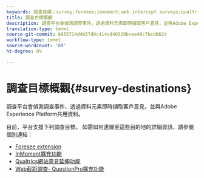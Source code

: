 ```yaml
---
keywords: 調查目標；survey;foresee;inmoment;web intercept surveys;qualtrics
title: 調查目標概觀
description: 調查平台會偵測調查事件、透過資料元素即時擷取客戶意見，並與Adobe Experience Platform共用資料。
translation-type: tm+mt
source-git-commit: 6655714d4b57d9c414cd40529bcee48c7bcd862d
workflow-type: tm+mt
source-wordcount: '89'
ht-degree: 0%

---
```



# 調查目標概觀{#survey-destinations}

調查平台會偵測調查事件、透過資料元素即時擷取客戶意見，並與Adobe Experience Platform共用資料。

目前，平台支援下列調查目標。 如需如何連線至這些目的地的詳細資訊，請參閱個別連結：

- [Foresee extension](./foresee.md)
- [InMoment擴充功能](./inmoment.md)
- [Qualtrics網站意見延伸功能](./qualtrics.md)
- [Web截距調查- QuestionPro擴充功能](./web-intercept-surveys.md)
